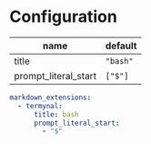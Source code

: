 # Configuration

| **name**             | **default** |
|----------------------|-------------|
| title                | `"bash"`    |
| prompt_literal_start | `["$"]`     |

```yaml
markdown_extensions:
  - termynal:
      title: bash
      prompt_literal_start:
        - "$"
```
